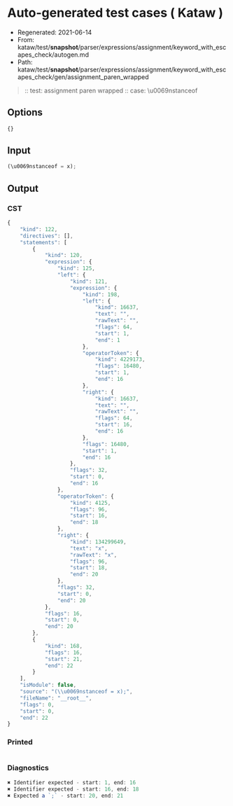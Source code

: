 # Auto-generated test cases ( Kataw )
- Regenerated: 2021-06-14
- From: kataw/test/__snapshot__/parser/expressions/assignment/keyword_with_escapes_check/autogen.md
- Path: kataw/test/__snapshot__/parser/expressions/assignment/keyword_with_escapes_check/gen/assignment_paren_wrapped
> :: test: assignment paren wrapped
> :: case: \u0069nstanceof
## Options

`````js
{}
`````
## Input

`````js
(\u0069nstanceof = x);
`````
## Output

### CST

```javascript
{
    "kind": 122,
    "directives": [],
    "statements": [
        {
            "kind": 120,
            "expression": {
                "kind": 125,
                "left": {
                    "kind": 121,
                    "expression": {
                        "kind": 198,
                        "left": {
                            "kind": 16637,
                            "text": "",
                            "rawText": "",
                            "flags": 64,
                            "start": 1,
                            "end": 1
                        },
                        "operatorToken": {
                            "kind": 4229173,
                            "flags": 16480,
                            "start": 1,
                            "end": 16
                        },
                        "right": {
                            "kind": 16637,
                            "text": "",
                            "rawText": "",
                            "flags": 64,
                            "start": 16,
                            "end": 16
                        },
                        "flags": 16480,
                        "start": 1,
                        "end": 16
                    },
                    "flags": 32,
                    "start": 0,
                    "end": 16
                },
                "operatorToken": {
                    "kind": 4125,
                    "flags": 96,
                    "start": 16,
                    "end": 18
                },
                "right": {
                    "kind": 134299649,
                    "text": "x",
                    "rawText": "x",
                    "flags": 96,
                    "start": 18,
                    "end": 20
                },
                "flags": 32,
                "start": 0,
                "end": 20
            },
            "flags": 16,
            "start": 0,
            "end": 20
        },
        {
            "kind": 168,
            "flags": 16,
            "start": 21,
            "end": 22
        }
    ],
    "isModule": false,
    "source": "(\\u0069nstanceof = x);",
    "fileName": "__root__",
    "flags": 0,
    "start": 0,
    "end": 22
}
```

### Printed

```javascript

```

### Diagnostics

```javascript
✖ Identifier expected - start: 1, end: 16
✖ Identifier expected - start: 16, end: 18
✖ Expected a `;` - start: 20, end: 21

```

